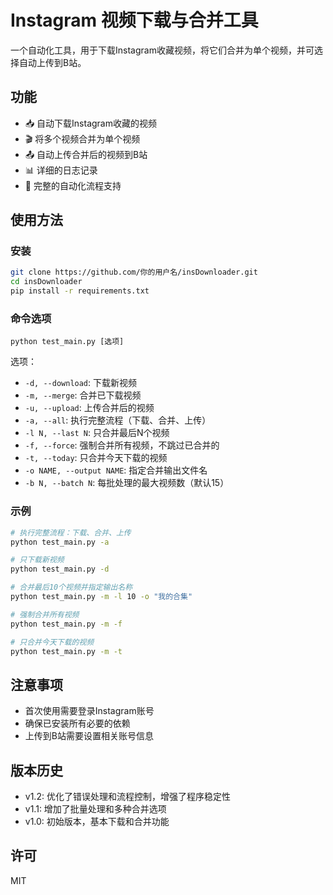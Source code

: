 # Instagram 视频下载与合并工具

一个自动化工具，用于下载Instagram收藏视频，将它们合并为单个视频，并可选择自动上传到B站。

## 功能

- 📥 自动下载Instagram收藏的视频
- 🎬 将多个视频合并为单个视频
- 📤 自动上传合并后的视频到B站
- 📊 详细的日志记录
- 🔄 完整的自动化流程支持

## 使用方法

### 安装

```bash
git clone https://github.com/你的用户名/insDownloader.git
cd insDownloader
pip install -r requirements.txt
```

### 命令选项

```
python test_main.py [选项]
```

选项：
- `-d, --download`: 下载新视频
- `-m, --merge`: 合并已下载视频
- `-u, --upload`: 上传合并后的视频
- `-a, --all`: 执行完整流程（下载、合并、上传）
- `-l N, --last N`: 只合并最后N个视频
- `-f, --force`: 强制合并所有视频，不跳过已合并的
- `-t, --today`: 只合并今天下载的视频
- `-o NAME, --output NAME`: 指定合并输出文件名
- `-b N, --batch N`: 每批处理的最大视频数（默认15）

### 示例

```bash
# 执行完整流程：下载、合并、上传
python test_main.py -a

# 只下载新视频
python test_main.py -d

# 合并最后10个视频并指定输出名称
python test_main.py -m -l 10 -o "我的合集"

# 强制合并所有视频
python test_main.py -m -f

# 只合并今天下载的视频
python test_main.py -m -t
```

## 注意事项

- 首次使用需要登录Instagram账号
- 确保已安装所有必要的依赖
- 上传到B站需要设置相关账号信息

## 版本历史

- v1.2: 优化了错误处理和流程控制，增强了程序稳定性
- v1.1: 增加了批量处理和多种合并选项
- v1.0: 初始版本，基本下载和合并功能

## 许可

MIT
